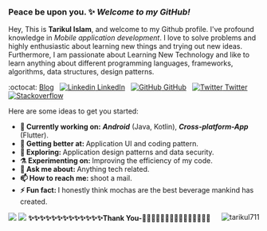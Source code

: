 ### Peace be upon you. ✨ _Welcome to my GitHub!_

Hey, This is <b>Tarikul Islam</b>, and welcome to my Github profile. I've profound knowledge in <i>Mobile application development</i>. I love to solve problems and highly enthusiastic about learning new things and trying out new ideas. Furthermore, I am passionate about Learning New Technology and like to learn anything about different programming languages, frameworks, algorithms, data structures, design patterns.

:octocat: [Blog](https://medium.com/@tarikul711)
&nbsp;
[![Linkedin](https://i.stack.imgur.com/gVE0j.png) LinkedIn](https://www.linkedin.com/in/md-tarikul-islam-5192b713a/)
&nbsp;
[![GitHub](https://i.stack.imgur.com/tskMh.png) GitHub](https://github.com/tarikul711)
&nbsp;
[![Twitter](http://i.imgur.com/wWzX9uB.png) Twitter](https://twitter.com/tarikul711)
&nbsp;
<a href="https://stackoverflow.com/users/5921109/md-tarikul-islam"><img src="https://img.shields.io/stackexchange/stackoverflow/r/5921109?label=stackoverflow&style=plastic" alt="Stackoverflow"></a> &nbsp;

Here are some ideas to get you started:
<ul>
<li>
     <b>🔭 Currently working on:</b>  <b><i>Android</i></b> (Java, Kotlin), <b><i>Cross-platform-App</b></i> (Flutter).
   </li>
  <li>
     <b>🌱 Getting better at:  </b>  Application UI and coding pattern.
   </li>
  <li>
     <b>🤔 Exploring: </b> Application design patterns and data security.
   </li>
   <li>
      <b>⚗️ Experimenting on: </b> Improving the efficiency of my code.
   </li>
   <li>
     <b>💬 Ask me about: </b> Anything tech related.
   </li>
 
   <li>
     <b>📫 How to reach me: </b> shoot a mail.
   </li>
   
   <li>
     <b>⚡ Fun fact:  </b> I honestly think mochas are the best beverage mankind has created.
   </li>
</ul>

<img src="https://github-readme-stats.vercel.app/api?username=tarikul711&show_icons=true&include_all_commits=true">
<img src="https://github-readme-stats.vercel.app/api/top-langs/?username=tarikul711&layout=compact" />
<b>✨✨✨✨✨✨✨✨✨✨✨✨✨Thank You-🙏🏼✨✨✨✨✨✨✨✨✨✨✨✨✨</b>
<img align='right' src="https://komarev.com/ghpvc/?username=tarikul711" alt="tarikul711" />
